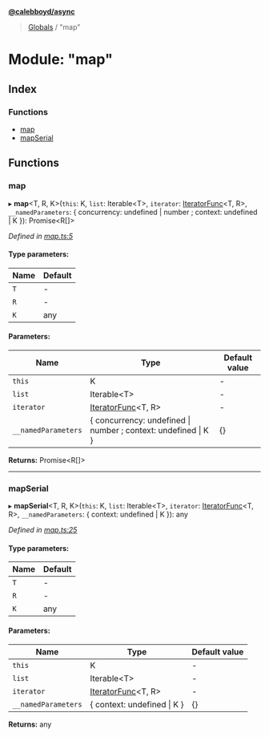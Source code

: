**[@calebboyd/async](../README.md)**

> [Globals](../globals.md) / "map"

# Module: "map"

## Index

### Functions

* [map](_map_.md#map)
* [mapSerial](_map_.md#mapserial)

## Functions

### map

▸ **map**\<T, R, K>(`this`: K, `list`: Iterable\<T>, `iterator`: [IteratorFunc](_each_.md#iteratorfunc)\<T, R>, `__namedParameters`: { concurrency: undefined \| number ; context: undefined \| K  }): Promise\<R[]>

*Defined in [map.ts:5](https://github.com/calebboyd/async/blob/c145a52/map.ts#L5)*

#### Type parameters:

Name | Default |
------ | ------ |
`T` | - |
`R` | - |
`K` | any |

#### Parameters:

Name | Type | Default value |
------ | ------ | ------ |
`this` | K | - |
`list` | Iterable\<T> | - |
`iterator` | [IteratorFunc](_each_.md#iteratorfunc)\<T, R> | - |
`__namedParameters` | { concurrency: undefined \| number ; context: undefined \| K  } | {} |

**Returns:** Promise\<R[]>

___

### mapSerial

▸ **mapSerial**\<T, R, K>(`this`: K, `list`: Iterable\<T>, `iterator`: [IteratorFunc](_each_.md#iteratorfunc)\<T, R>, `__namedParameters`: { context: undefined \| K  }): any

*Defined in [map.ts:25](https://github.com/calebboyd/async/blob/c145a52/map.ts#L25)*

#### Type parameters:

Name | Default |
------ | ------ |
`T` | - |
`R` | - |
`K` | any |

#### Parameters:

Name | Type | Default value |
------ | ------ | ------ |
`this` | K | - |
`list` | Iterable\<T> | - |
`iterator` | [IteratorFunc](_each_.md#iteratorfunc)\<T, R> | - |
`__namedParameters` | { context: undefined \| K  } | {} |

**Returns:** any

